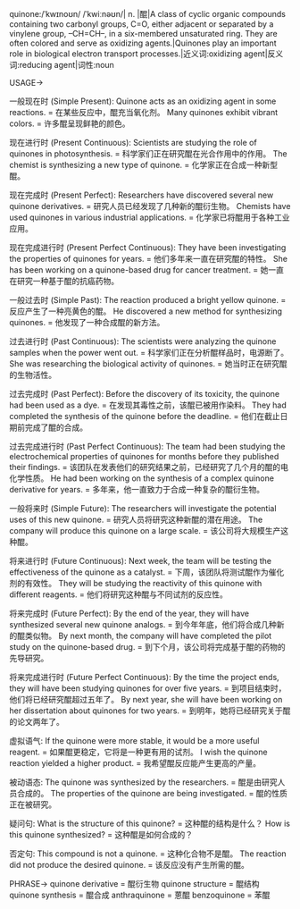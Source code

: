 quinone:/ˈkwɪnoʊn/ /ˈkwiːnəʊn/| n. |醌|A class of cyclic organic compounds containing two carbonyl groups, C=O, either adjacent or separated by a vinylene group, –CH=CH–, in a six-membered unsaturated ring.  They are often colored and serve as oxidizing agents.|Quinones play an important role in biological electron transport processes.|近义词:oxidizing agent|反义词:reducing agent|词性:noun

USAGE->

一般现在时 (Simple Present):
Quinone acts as an oxidizing agent in some reactions. = 在某些反应中，醌充当氧化剂。
Many quinones exhibit vibrant colors. = 许多醌呈现鲜艳的颜色。

现在进行时 (Present Continuous):
Scientists are studying the role of quinones in photosynthesis. = 科学家们正在研究醌在光合作用中的作用。
The chemist is synthesizing a new type of quinone. = 化学家正在合成一种新型醌。

现在完成时 (Present Perfect):
Researchers have discovered several new quinone derivatives. = 研究人员已经发现了几种新的醌衍生物。
Chemists have used quinones in various industrial applications. = 化学家已将醌用于各种工业应用。

现在完成进行时 (Present Perfect Continuous):
They have been investigating the properties of quinones for years. = 他们多年来一直在研究醌的特性。
She has been working on a quinone-based drug for cancer treatment. = 她一直在研究一种基于醌的抗癌药物。

一般过去时 (Simple Past):
The reaction produced a bright yellow quinone. = 反应产生了一种亮黄色的醌。
He discovered a new method for synthesizing quinones. = 他发现了一种合成醌的新方法。

过去进行时 (Past Continuous):
The scientists were analyzing the quinone samples when the power went out. =  科学家们正在分析醌样品时，电源断了。
She was researching the biological activity of quinones. = 她当时正在研究醌的生物活性。

过去完成时 (Past Perfect):
Before the discovery of its toxicity, the quinone had been used as a dye. = 在发现其毒性之前，该醌已被用作染料。
They had completed the synthesis of the quinone before the deadline. = 他们在截止日期前完成了醌的合成。

过去完成进行时 (Past Perfect Continuous):
The team had been studying the electrochemical properties of quinones for months before they published their findings. =  该团队在发表他们的研究结果之前，已经研究了几个月的醌的电化学性质。
He had been working on the synthesis of a complex quinone derivative for years. = 多年来，他一直致力于合成一种复杂的醌衍生物。

一般将来时 (Simple Future):
The researchers will investigate the potential uses of this new quinone. = 研究人员将研究这种新醌的潜在用途。
The company will produce this quinone on a large scale. = 该公司将大规模生产这种醌。

将来进行时 (Future Continuous):
Next week, the team will be testing the effectiveness of the quinone as a catalyst. = 下周，该团队将测试醌作为催化剂的有效性。
They will be studying the reactivity of this quinone with different reagents. = 他们将研究这种醌与不同试剂的反应性。


将来完成时 (Future Perfect):
By the end of the year, they will have synthesized several new quinone analogs. = 到今年年底，他们将合成几种新的醌类似物。
By next month, the company will have completed the pilot study on the quinone-based drug. = 到下个月，该公司将完成基于醌的药物的先导研究。

将来完成进行时 (Future Perfect Continuous):
By the time the project ends, they will have been studying quinones for over five years. = 到项目结束时，他们将已经研究醌超过五年了。
By next year, she will have been working on her dissertation about quinones for two years. = 到明年，她将已经研究关于醌的论文两年了。


虚拟语气:
If the quinone were more stable, it would be a more useful reagent. = 如果醌更稳定，它将是一种更有用的试剂。
I wish the quinone reaction yielded a higher product. = 我希望醌反应能产生更高的产量。

被动语态:
The quinone was synthesized by the researchers. = 醌是由研究人员合成的。
The properties of the quinone are being investigated. = 醌的性质正在被研究。

疑问句:
What is the structure of this quinone? = 这种醌的结构是什么？
How is this quinone synthesized? = 这种醌是如何合成的？

否定句:
This compound is not a quinone. =  这种化合物不是醌。
The reaction did not produce the desired quinone. = 该反应没有产生所需的醌。


PHRASE->
quinone derivative = 醌衍生物
quinone structure = 醌结构
quinone synthesis = 醌合成
anthraquinone = 蒽醌
benzoquinone = 苯醌
